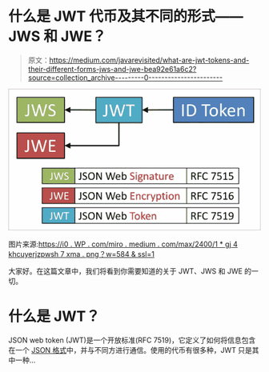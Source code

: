 # 什么是 JWT 代币及其不同的形式——JWS 和 JWE？

> 原文：<https://medium.com/javarevisited/what-are-jwt-tokens-and-their-different-forms-jws-and-jwe-bea92e61a6c2?source=collection_archive---------0----------------------->

![](img/158ec211012668a7a3596c5a547b4b83.png)

图片来源:[https://i0 . WP . com/miro . medium . com/max/2400/1 * gj 4 khcuyerjzpwsh 7 xma . png？w=584 & ssl=1](https://i0.wp.com/miro.medium.com/max/2400/1*gj4KhcUyERjZPSPwSH7xmA.png?w=584&ssl=1)

大家好。在这篇文章中，我们将看到你需要知道的关于 JWT、JWS 和 JWE 的一切。

# 什么是 JWT？

JSON web token (JWT)是一个开放标准(RFC 7519)，它定义了如何将信息包含在一个 [JSON 格式](https://javarevisited.blogspot.com/2015/05/how-to-print-json-string-in-java-jackson-example.html)中，并与不同方进行通信。使用的代币有很多种，JWT 只是其中一种…